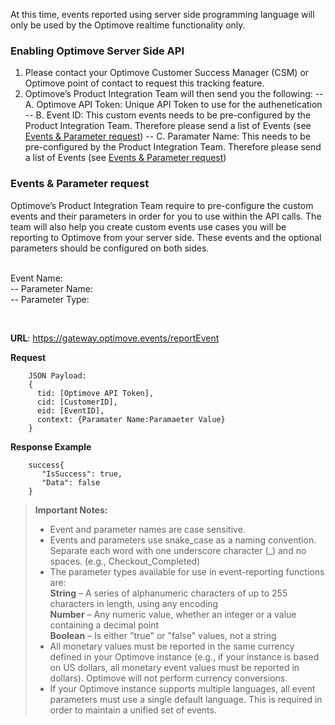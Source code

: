 At this time, events reported using server side programming language will only be used by the Optimove realtime functionality only. 

### **Enabling Optimove Server Side API**
1. Please contact your Optimove Customer Success Manager (CSM) or Optimove point of contact to request this tracking feature. 
2. Optimove’s Product Integration Team will then send you the following: 
-- A. Optimove API Token: Unique API Token to use for the authenetication
-- B. Event ID: This custom events needs to be pre-configured by the Product Integration Team. Therefore please send a list of Events (see [Events & Parameter request](https://github.com/optimove-tech/Reporting-Server-Side-Custom-Events/blob/master/README.md#events--parameter-request))
-- C. Paramater Name: This needs to be pre-configured by the Product Integration Team. Therefore please send a list of Events (see [Events & Parameter request](https://github.com/optimove-tech/Reporting-Server-Side-Custom-Events/blob/master/README.md#events--parameter-request))

### **Events & Parameter request**
Optimove’s Product Integration Team require to pre-configure the custom events and their parameters in order for you to use within the API calls. The team will also help you create custom events use cases you will be reporting to Optimove from your server side. These events and the optional parameters should be configured on both sides.
<br/><br/>

Event Name:<br/>
-- Parameter Name:<br/>
-- Parameter Type:

<br/>

**URL**: https://gateway.optimove.events/reportEvent

**Request**   
    
        JSON Payload:
        {
          tid: [Optimove API Token],
          cid: [CustomerID],
          eid: [EventID], 
          context: {Paramater Name:Paramaeter Value} 
        }

**Response Example**
    
        success{
		   "IsSuccess": true,
		   "Data": false
		}

>**Important Notes:**
>  - Event and parameter names are case sensitive.
>  - Events and parameters use snake_case as a naming convention. Separate each word with one underscore character (_) and no spaces. (e.g., Checkout_Completed)
>  - The parameter types available for use in event-reporting functions are:<br/>
> **String**  – A series of alphanumeric characters of up to 255 characters in length, using any encoding<br/>
> **Number**  – Any numeric value, whether an integer or a value containing a decimal point<br/>
>  **Boolean**  – Is either "true" or "false" values, not a string<br/>
>  - All monetary values must be reported in the same currency defined in your Optimove instance (e.g., if your instance is based on US dollars, all monetary event values must be reported in dollars). Optimove will not perform currency conversions.
>  - If your Optimove instance supports multiple languages, all event parameters must use a single default language. This is required in order to maintain a unified set of events.
